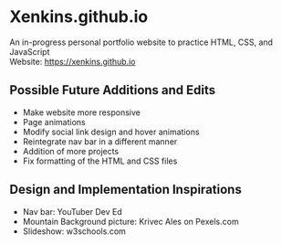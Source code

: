 # Xenkins.github.io
An in-progress personal portfolio website to practice HTML, CSS, and JavaScript <br />
Website: https://xenkins.github.io
## Possible Future Additions and Edits
- Make website more responsive
- Page animations
- Modify social link design and hover animations
- Reintegrate nav bar in a different manner
- Addition of more projects
- Fix formatting of the HTML and CSS files
## Design and Implementation Inspirations
- Nav bar: YouTuber Dev Ed
- Mountain Background picture: Krivec Ales on Pexels.com
- Slideshow: w3schools.com


